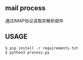 ## mail process
通过IMAP协议读取并解析邮件

## USAGE
```
$ pip install -r requirements.txt
$ python3 process.py
```